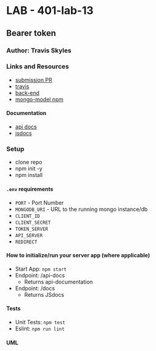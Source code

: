 # LAB - 401-lab-13

## Bearer token

### Author: Travis Skyles

### Links and Resources
* [submission PR](https://github.com/tskyles-401-advanced-javascript/401-lab-13/pull/1)
* [travis](https://travis-ci.com/tskyles-401-advanced-javascript/401-lab-13)
* [back-end](https://tskyles-lab13.herokuapp.com/)
* [mongo-model npm](https://www.npmjs.com/package/@tskyles/mongo-model)

#### Documentation
* [api docs](https://tskyles-lab-13.herokuapp.com/api-docs/)
* [jsdocs](https://tskyles-lab-13.herokuapp.com/docs/)

### Setup
* clone repo
* npm init -y
* npm install

#### `.env` requirements
* `PORT` - Port Number
* `MONGODB_URI` - URL to the running mongo instance/db
* `CLIENT_ID`
* `CLIENT_SECRET`
* `TOKEN_SERVER`
* `API_SERVER`
* `REDIRECT`

#### How to initialize/run your server app (where applicable)
* Start App: `npm start`
* Endpoint: /api-docs
  * Returns api-documentation
* Endpoint: /docs
  * Returns JSdocs

  
#### Tests
* Unit Tests: `npm test`
* Eslint: `npm run lint`

#### UML
![]()